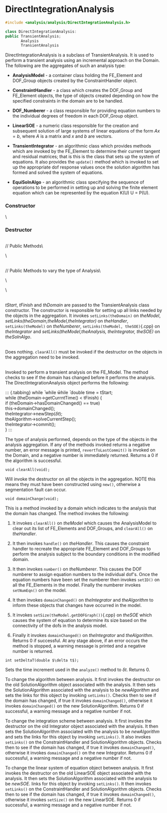 # DirectIntegrationAnalysis 

```cpp
#include <analysis/analysis/DirectIntegrationAnalysis.h>

class DirectIntegrationAnalysis: 
public TransientAnalysis;
       Analysis
       TransientAnalysis
```

DirectIntegrationAnalysis is a subclass of TransientAnalysis. It is used
to perform a transient analysis using an incremental approach on the
Domain. The following are the aggregates of such an analysis type:

-   **AnalysisModel** - a container class holding the FE_Element and
    DOF_Group objects created by the ConstraintHandler object.

-   **ConstraintHandler** - a class which creates the DOF_Group and
    FE_Element objects, the type of objects created depending on how the
    specified constraints in the domain are to be handled.

-   **DOF_Numberer** - a class responsible for providing equation
    numbers to the individual degrees of freedom in each DOF_Group
    object.

-   **LinearSOE** - a numeric class responsible for the creation and
    subsequent solution of large systems of linear equations of the form
    $Ax = b$, where $A$ is a matrix and $x$ and $b$ are vectors.

-   **TransientIntegrator** - an algorithmic class which provides
    methods which are invoked by the FE_Element to determine their
    current tangent and residual matrices; that is this is the class
    that sets up the system of equations. It also provides the
    `update()` method which is invoked to set up the appropriate dof
    response values once the solution algorithm has formed and solved
    the system of equations.

-   **EquiSolnAlgo** - an algorithmic class specifying the sequence of
    operations to be performed in setting up and solving the finite
    element equation which can be represented by the equation K(U) U =
    P(U).


### Constructor

\
### Destructor

\
// Public Methods\

\

\
// Public Methods to vary the type of Analysis\

\

\

\
*tStart*, *tFinish* and *thDomain* are passed to the TransientAnalysis
class constructor. The constructor is responsible for setting up all
links needed by the objects in the aggregation. It invokes
`setLinks(theDomain)` on *theModel*,
*setLinks(theDomain,theModel,theIntegrator)* on *theHandler*,
`setLinks(theModel)` on *theNumberer*, `setLinks(theModel, theSOE)`{.cpp} on
*theIntegrator* and *setLinks(theModel,theAnalysis, theIntegrator,
theSOE)* on *theSolnAlgo*.

\
Does nothing. `clearAll()` must be invoked if the destructor on the
objects in the aggregation need to be invoked.

\
Invoked to perform a transient analysis on the FE_Model. The method
checks to see if the domain has changed before it performs the analysis.
The DirectIntegrationAnalysis object performs the following:

::: {.tabbing}
while ̄ while w̄hile ̄ double time = tStart;\
while (theDomain-$>$getCurrntTime() $<$ tFinish) {\
if (theDomain-$>$hasDomainChanged() == true)\
this-$>$domainChanged();\
theIntegrator-$>$newStep($\delta t$);\
theAlgorithm-$>$solveCurrentStep();\
theIntegrator-$>$commit();\
}
:::

The type of analysis performed, depends on the type of the objects in
the analysis aggregation. If any of the methods invoked returns a
negative number, an error message is printed, `revertToLastCommit()` is
invoked on the Domain, and a negative number is immediately returned.
Returns a $0$ if the algorithm is successful.

```{.cpp}
void clearAll(void);
```

Will invoke the destructor on all the objects in the aggregation. NOTE
this means they must have been constructed using `new()`, otherwise a
segmentation fault can occur.

```{.cpp}
void domainChange(void);
```

This is a method invoked by a domain which indicates to the analysis
that the domain has changed. The method invokes the following:

1.  It invokes `clearAll()` on *theModel* which causes the AnalysisModel
    to clear out its list of FE_Elements and DOF_Groups, and
    `clearAll()` on *theHandler*.

2.  It then invokes `handle()` on *theHandler*. This causes the
    constraint handler to recreate the appropriate FE_Element and
    DOF_Groups to perform the analysis subject to the boundary
    conditions in the modified domain.

3.  It then invokes `number()` on *theNumberer*. This causes the DOF
    numberer to assign equation numbers to the individual dof's. Once
    the equation numbers have been set the numberer then invokes
    `setID()` on all the FE_Elements in the model. Finally the numberer
    invokes `setNumEqn()` on the model.

4.  It then invokes `domainChanged()` on *theIntegrator* and
    *theAlgorithm* to inform these objects that changes have occurred in
    the model.

5.  It invokes `setSize(theModel.getDOFGraph())`{.cpp} on *theSOE* which
    causes the system of equation to determine its size based on the
    connectivity of the dofs in the analysis model.

6.  Finally it invokes `domainChanged()` on *theIntegrator* and
    *theAlgorithm*. Returns $0$ if successful. At any stage above, if an
    error occurs the method is stopped, a warning message is printed and
    a negative number is returned.


```{.cpp}
int setDeltaT(double $\delta t$);
```

Sets the time increment used in the `analyze()` method to $\delta
t$. Returns $0$.

To change the algorithm between analysis. It first invokes the
destructor on the old SolutionAlgorithm object associated with the
analysis. It then sets the SolutionAlgorithm associated with the
analysis to be *newAlgorithm* and sets the links for this object by
invoking `setLinks()`. Checks then to see if the domain has changed, if
true it invokes `domainChanged()`, otherwise it invokes
`domainChanged()` on the new SolutionAlgorithm. Returns $0$ if
successful, a warning message and a negative number if not.

To change the integration scheme between analysis. It first invokes the
destructor on the old Integrator object associated with the analysis. It
then sets the SolutionAlgorithm associated with the analysis to be
*newAlgorithm* and sets the links for this object by invoking
`setLinks()`. It also invokes `setLinks()` on the ConstraintHandler and
SolutionAlgorithm objects. Checks then to see if the domain has changed,
if true it invokes `domainChanged()`, otherwise it invokes
`domainChanged()` on the new Integrator. Returns $0$ if successful, a
warning message and a negative number if not.

To change the linear system of equation object between analysis. It
first invokes the destructor on the old LinearSOE object associated with
the analysis. It then sets the SolutionAlgorithm associated with the
analysis to be *newSOE*. links for this object by invoking `setLinks()`.
It then invokes `setLinks()` on the ConstraintHandler and
SolutionAlgorithm objects. Checks then to see if the domain has changed,
if true it invokes `domainChanged()`, otherwise it invokes `setSize()`
on the new LinearSOE. Returns $0$ if successful, a warning message and a
negative number if not.
